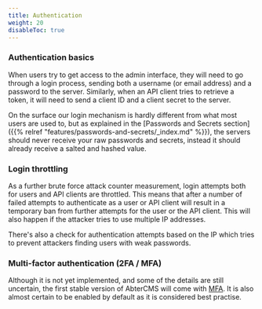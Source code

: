 ```yaml
---
title: Authentication
weight: 20
disableToc: true
---
```


### Authentication basics

When users try to get access to the admin interface, they will need to go through a login process, sending both a username (or email address) and a password to the server. Similarly, when an API client tries to retrieve a token, it will need to send a client ID and a client secret to the server.

On the surface our login mechanism is hardly different from what most users are used to, but as explained in the [Passwords and Secrets section]({{% relref "features/passwords-and-secrets/_index.md" %}}), the servers should never receive your raw passwords and secrets, instead it should already receive a salted and hashed value.

### Login throttling

As a further brute force attack counter measurement, login attempts both for users and API clients are throttled. This means that after a number of failed attempts to authenticate as a user or API client will result in a temporary ban from further attempts for the user or the API client. This will also happen if the attacker tries to use multiple IP addresses.

There's also a check for authentication attempts based on the IP which tries to prevent attackers finding users with weak passwords.

### Multi-factor authentication (2FA / MFA)

Although it is not yet implemented, and some of the details are still uncertain, the first stable version of AbterCMS will come with [MFA](https://en.wikipedia.org/wiki/Multi-factor_authentication). It is also almost certain to be enabled by default as it is considered best practise.
